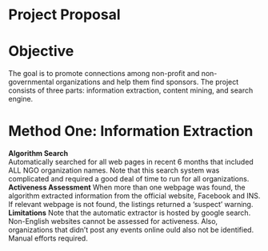 # Project Proposal

# Objective
The goal is to promote connections among non-profit and non-governmental organizations and help them find sponsors. The project consists of three parts: information extraction, content mining, and search engine. 


# Method One: Information Extraction
**Algorithm Search**</br>
Automatically searched for all web pages in recent 6 months that included ALL NGO organization names. Note that this search system was complicated and required a good deal of  time to run for all organizations. 
**Activeness Assessment**
When more than one webpage was found, the algorithm extracted information from the official website, Facebook and INS. If relevant webpage is not found, the listings returned a ‘suspect’ warning. 
**Limitations**
Note that the automatic extractor is hosted by google search. Non-English websites cannot be assessed for activeness. Also, organizations that didn’t post any events online ould also not be identified. Manual efforts required.
